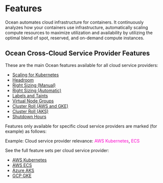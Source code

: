 # Features

Ocean automates cloud infrastructure for containers. It continuously analyzes how your containers use infrastructure, automatically scaling compute resources to maximize utilization and availability by utilizing the optimal blend of spot, reserved, and on-demand compute instances.

## Ocean Cross-Cloud Service Provider Features

These are the main Ocean features available for all cloud service providers:

* [Scaling for Kubernetes](ocean/features/scaling-kubernetes)
* [Headroom](ocean/features/headroom)
* [Right Sizing (Manual)](ocean/features/right-sizing)
* [Right Sizing (Automatic)](ocean/features/ocean-cluster-right-sizing-tab)
* [Labels and Taints](ocean/features/labels-and-taints)
* [Virtual Node Groups](ocean/features/launch-specifications)
* [Cluster Roll (AWS and GKE)](ocean/features/roll-gen)
* [Cluster Roll (AKS)](ocean/features/roll)
* [Shutdown Hours](ocean/features/running-hours)

Features only available for specific cloud service providers are marked (for example) as follows:

Example: Cloud service provider relevance: <font color="#FC01CC">AWS Kubernetes</font>, <font color="#FC01CC">ECS</font>

See the full feature sets per cloud service provider:

*  [AWS Kubernetes](https://docs.spot.io/ocean/aws-kubernetes/)
*  [AWS ECS](https://docs.spot.io/ocean/aws-ecs/)
*  [Azure AKS](https://docs.spot.io/ocean/azure-aks/)
*  [GCP GKE](https://docs.spot.io/ocean/gcp-gke/)

